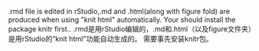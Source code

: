 .rmd file is edited in rStudio,.md and .html(along with figure fold) are produced when using "knit html" automatically.
Your should install the package knitr first..
.rmd是用rStudio编辑的，.md和.html（以及figure文件夹）是用rStudio的“knit html"功能自动生成的。
需要事先安装knitr包。
